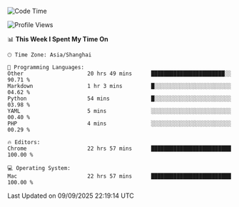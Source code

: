 <!--START_SECTION:waka-->
![Code Time](http://img.shields.io/badge/Code%20Time-4%2C441%20hrs%2012%20mins-blue)

![Profile Views](http://img.shields.io/badge/Profile%20Views-0-blue)

📊 **This Week I Spent My Time On** 

```text
🕑︎ Time Zone: Asia/Shanghai

💬 Programming Languages: 
Other                    20 hrs 49 mins      ███████████████████████░░   90.71 % 
Markdown                 1 hr 3 mins         █░░░░░░░░░░░░░░░░░░░░░░░░   04.62 % 
Python                   54 mins             █░░░░░░░░░░░░░░░░░░░░░░░░   03.98 % 
YAML                     5 mins              ░░░░░░░░░░░░░░░░░░░░░░░░░   00.40 % 
PHP                      4 mins              ░░░░░░░░░░░░░░░░░░░░░░░░░   00.29 % 

🔥 Editors: 
Chrome                   22 hrs 57 mins      █████████████████████████   100.00 % 

💻 Operating System: 
Mac                      22 hrs 57 mins      █████████████████████████   100.00 % 
```


 Last Updated on 09/09/2025 22:19:14 UTC
<!--END_SECTION:waka-->